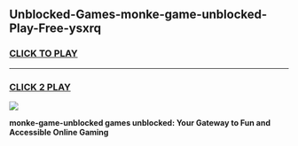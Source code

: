 
## Unblocked-Games-monke-game-unblocked-Play-Free-ysxrq
<h3>
<a href="https://premium76.site?title=monke-game-unblocked&ref=23A">CLICK TO PLAY</a></h3>
<hr>

<h3>
<a href="https://premium76.site?title=monke-game-unblocked&ref=23A">CLICK 2 PLAY</a>
  
</h3>

<a href="https://premium76.site?title=monke-game-unblocked&ref=23A"><img src="https://clearcache.store/games.png"></a>


**monke-game-unblocked games unblocked: Your Gateway to Fun and Accessible Online Gaming**
